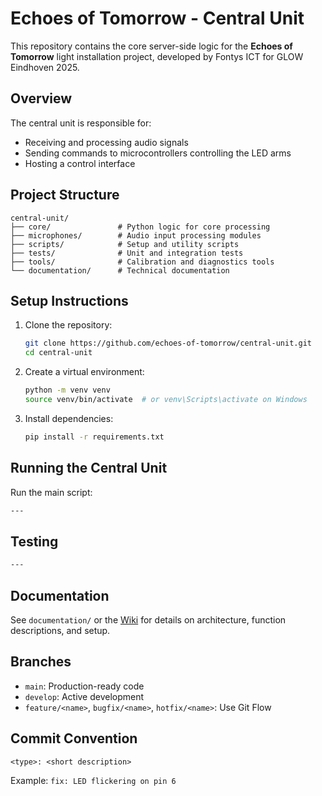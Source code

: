 # Echoes of Tomorrow - Central Unit

This repository contains the core server-side logic for the **Echoes of Tomorrow** light installation project, developed by Fontys ICT for GLOW Eindhoven 2025.

## Overview
The central unit is responsible for:
- Receiving and processing audio signals
- Sending commands to microcontrollers controlling the LED arms
- Hosting a control interface

## Project Structure
```
central-unit/
├── core/               # Python logic for core processing
├── microphones/        # Audio input processing modules
├── scripts/            # Setup and utility scripts
├── tests/              # Unit and integration tests
├── tools/              # Calibration and diagnostics tools
└── documentation/      # Technical documentation
```

## Setup Instructions
1. Clone the repository:
   ```bash
   git clone https://github.com/echoes-of-tomorrow/central-unit.git
   cd central-unit
   ```

2. Create a virtual environment:
   ```bash
   python -m venv venv
   source venv/bin/activate  # or venv\Scripts\activate on Windows
   ```

3. Install dependencies:
   ```bash
   pip install -r requirements.txt
   ```

## Running the Central Unit
Run the main script:
```bash
---
```

## Testing
```bash
---
```

## Documentation
See `documentation/` or the [Wiki](https://github.com/echoes-of-tomorrow/central-unit/wiki) for details on architecture, function descriptions, and setup.

## Branches
- `main`: Production-ready code
- `develop`: Active development
- `feature/<name>`, `bugfix/<name>`, `hotfix/<name>`: Use Git Flow

## Commit Convention
```text
<type>: <short description>
```
Example: `fix: LED flickering on pin 6`
